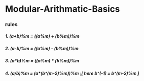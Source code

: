 # Modular-Arithmatic-Basics

### rules

##### 1. (a+b)%m = ((a%m) + (b%m))%m
##### 2. (a-b)%m = ((a%m) - (b%m))%m
##### 3. (a*b)%m = ((a%m) * (b%m))%m
##### 4. (a/b)%m = (a*(b^(m-2)%m))%m ;[ here b^(-1) = b^(m-2)%m ]

